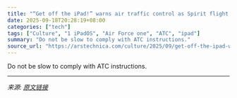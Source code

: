 ```yaml
---
title: "“Get off the iPad!” warns air traffic control as Spirit flight nears Air Force One"
date: 2025-09-18T20:28:19+08:00
categories: ["tech"]
tags: ["Culture", "1 iPadOS", "Air Force one", "ATC", "ipad"]
summary: "Do not be slow to comply with ATC instructions."
source_url: "https://arstechnica.com/culture/2025/09/get-off-the-ipad-warns-air-traffic-control-as-spirit-flight-nears-air-force-one/"
---
```


Do not be slow to comply with ATC instructions.

---

*来源: [原文链接](https://arstechnica.com/culture/2025/09/get-off-the-ipad-warns-air-traffic-control-as-spirit-flight-nears-air-force-one/)*
